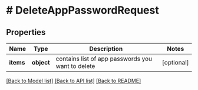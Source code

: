 # # DeleteAppPasswordRequest

## Properties

Name | Type | Description | Notes
------------ | ------------- | ------------- | -------------
**items** | **object** | contains list of app passwords you want to delete | [optional]

[[Back to Model list]](../../README.md#models) [[Back to API list]](../../README.md#endpoints) [[Back to README]](../../README.md)
